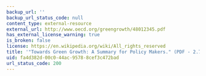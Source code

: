 ```yaml
---
backup_url: ''
backup_url_status_code: null
content_type: external-resource
external_url: http://www.oecd.org/greengrowth/48012345.pdf
has_external_license_warning: true
is_broken: false
license: https://en.wikipedia.org/wiki/All_rights_reserved
title: '"Towards Green Growth: A Summary for Policy Makers." (PDF - 2.7MB)'
uid: fa4d382d-00c0-44ac-9578-8cef3c472bad
url_status_code: 200
---
```

